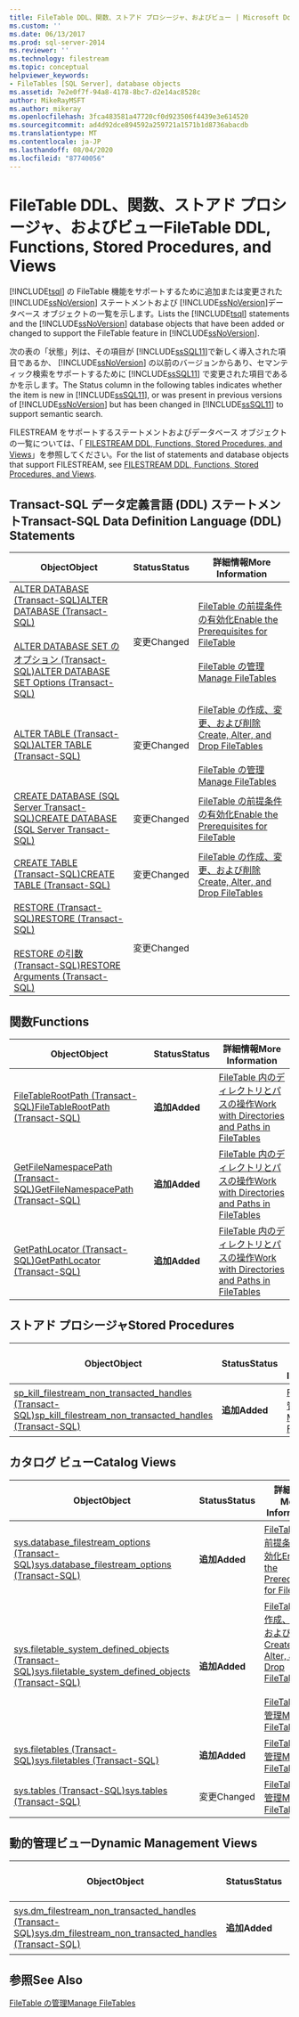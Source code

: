 ```yaml
---
title: FileTable DDL、関数、ストアド プロシージャ、およびビュー | Microsoft Docs
ms.custom: ''
ms.date: 06/13/2017
ms.prod: sql-server-2014
ms.reviewer: ''
ms.technology: filestream
ms.topic: conceptual
helpviewer_keywords:
- FileTables [SQL Server], database objects
ms.assetid: 7e2e0f7f-94a8-4178-8bc7-d2e14ac8528c
author: MikeRayMSFT
ms.author: mikeray
ms.openlocfilehash: 3fca483581a47720cf0d923506f4439e3e614520
ms.sourcegitcommit: ad4d92dce894592a259721a1571b1d8736abacdb
ms.translationtype: MT
ms.contentlocale: ja-JP
ms.lasthandoff: 08/04/2020
ms.locfileid: "87740056"
---
```

# <a name="filetable-ddl-functions-stored-procedures-and-views"></a><span data-ttu-id="4682c-102">FileTable DDL、関数、ストアド プロシージャ、およびビュー</span><span class="sxs-lookup"><span data-stu-id="4682c-102">FileTable DDL, Functions, Stored Procedures, and Views</span></span>
  <span data-ttu-id="4682c-103">[!INCLUDE[tsql](../../includes/tsql-md.md)] の FileTable 機能をサポートするために追加または変更された [!INCLUDE[ssNoVersion](../../includes/ssnoversion-md.md)] ステートメントおよび [!INCLUDE[ssNoVersion](../../includes/ssnoversion-md.md)]データベース オブジェクトの一覧を示します。</span><span class="sxs-lookup"><span data-stu-id="4682c-103">Lists the [!INCLUDE[tsql](../../includes/tsql-md.md)] statements and the [!INCLUDE[ssNoVersion](../../includes/ssnoversion-md.md)] database objects that have been added or changed to support the FileTable feature in [!INCLUDE[ssNoVersion](../../includes/ssnoversion-md.md)].</span></span>  
  
 <span data-ttu-id="4682c-104">次の表の「状態」列は、その項目が [!INCLUDE[ssSQL11](../../includes/sssql11-md.md)]で新しく導入された項目であるか、 [!INCLUDE[ssNoVersion](../../includes/ssnoversion-md.md)] の以前のバージョンからあり、セマンティック検索をサポートするために [!INCLUDE[ssSQL11](../../includes/sssql11-md.md)] で変更された項目であるかを示します。</span><span class="sxs-lookup"><span data-stu-id="4682c-104">The Status column in the following tables indicates whether the item is new in [!INCLUDE[ssSQL11](../../includes/sssql11-md.md)], or was present in previous versions of [!INCLUDE[ssNoVersion](../../includes/ssnoversion-md.md)] but has been changed in [!INCLUDE[ssSQL11](../../includes/sssql11-md.md)] to support semantic search.</span></span>  
  
 <span data-ttu-id="4682c-105">FILESTREAM をサポートするステートメントおよびデータベース オブジェクトの一覧については、「 [FILESTREAM DDL, Functions, Stored Procedures, and Views](../views/views.md)」を参照してください。</span><span class="sxs-lookup"><span data-stu-id="4682c-105">For the list of statements and database objects that support FILESTREAM, see [FILESTREAM DDL, Functions, Stored Procedures, and Views](../views/views.md).</span></span>  
  
##  <a name="transact-sql-data-definition-language-ddl-statements"></a><a name="ddl"></a> <span data-ttu-id="4682c-106">Transact-SQL データ定義言語 (DDL) ステートメント</span><span class="sxs-lookup"><span data-stu-id="4682c-106">Transact-SQL Data Definition Language (DDL) Statements</span></span>  
  
|<span data-ttu-id="4682c-107">Object</span><span class="sxs-lookup"><span data-stu-id="4682c-107">Object</span></span>|<span data-ttu-id="4682c-108">Status</span><span class="sxs-lookup"><span data-stu-id="4682c-108">Status</span></span>|<span data-ttu-id="4682c-109">詳細情報</span><span class="sxs-lookup"><span data-stu-id="4682c-109">More Information</span></span>|  
|------------|------------|----------------------|  
|[<span data-ttu-id="4682c-110">ALTER DATABASE &#40;Transact-SQL&#41;</span><span class="sxs-lookup"><span data-stu-id="4682c-110">ALTER DATABASE &#40;Transact-SQL&#41;</span></span>](/sql/t-sql/statements/alter-database-transact-sql)<br /><br /> [<span data-ttu-id="4682c-111">ALTER DATABASE SET のオプション &#40;Transact-SQL&#41;</span><span class="sxs-lookup"><span data-stu-id="4682c-111">ALTER DATABASE SET Options &#40;Transact-SQL&#41;</span></span>](/sql/t-sql/statements/alter-database-transact-sql-set-options)|<span data-ttu-id="4682c-112">変更</span><span class="sxs-lookup"><span data-stu-id="4682c-112">Changed</span></span>|[<span data-ttu-id="4682c-113">FileTable の前提条件の有効化</span><span class="sxs-lookup"><span data-stu-id="4682c-113">Enable the Prerequisites for FileTable</span></span>](enable-the-prerequisites-for-filetable.md)<br /><br /> [<span data-ttu-id="4682c-114">FileTable の管理</span><span class="sxs-lookup"><span data-stu-id="4682c-114">Manage FileTables</span></span>](manage-filetables.md)|  
|[<span data-ttu-id="4682c-115">ALTER TABLE &#40;Transact-SQL&#41;</span><span class="sxs-lookup"><span data-stu-id="4682c-115">ALTER TABLE &#40;Transact-SQL&#41;</span></span>](/sql/t-sql/statements/alter-table-transact-sql)|<span data-ttu-id="4682c-116">変更</span><span class="sxs-lookup"><span data-stu-id="4682c-116">Changed</span></span>|[<span data-ttu-id="4682c-117">FileTable の作成、変更、および削除</span><span class="sxs-lookup"><span data-stu-id="4682c-117">Create, Alter, and Drop FileTables</span></span>](create-alter-and-drop-filetables.md)<br /><br /> [<span data-ttu-id="4682c-118">FileTable の管理</span><span class="sxs-lookup"><span data-stu-id="4682c-118">Manage FileTables</span></span>](manage-filetables.md)|  
|[<span data-ttu-id="4682c-119">CREATE DATABASE &#40;SQL Server Transact-SQL&#41;</span><span class="sxs-lookup"><span data-stu-id="4682c-119">CREATE DATABASE &#40;SQL Server Transact-SQL&#41;</span></span>](/sql/t-sql/statements/create-database-sql-server-transact-sql)|<span data-ttu-id="4682c-120">変更</span><span class="sxs-lookup"><span data-stu-id="4682c-120">Changed</span></span>|[<span data-ttu-id="4682c-121">FileTable の前提条件の有効化</span><span class="sxs-lookup"><span data-stu-id="4682c-121">Enable the Prerequisites for FileTable</span></span>](enable-the-prerequisites-for-filetable.md)|  
|[<span data-ttu-id="4682c-122">CREATE TABLE &#40;Transact-SQL&#41;</span><span class="sxs-lookup"><span data-stu-id="4682c-122">CREATE TABLE &#40;Transact-SQL&#41;</span></span>](/sql/t-sql/statements/create-table-transact-sql)|<span data-ttu-id="4682c-123">変更</span><span class="sxs-lookup"><span data-stu-id="4682c-123">Changed</span></span>|[<span data-ttu-id="4682c-124">FileTable の作成、変更、および削除</span><span class="sxs-lookup"><span data-stu-id="4682c-124">Create, Alter, and Drop FileTables</span></span>](create-alter-and-drop-filetables.md)|  
|[<span data-ttu-id="4682c-125">RESTORE &#40;Transact-SQL&#41;</span><span class="sxs-lookup"><span data-stu-id="4682c-125">RESTORE &#40;Transact-SQL&#41;</span></span>](/sql/t-sql/statements/restore-statements-transact-sql)<br /><br /> [<span data-ttu-id="4682c-126">RESTORE の引数 &#40;Transact-SQL&#41;</span><span class="sxs-lookup"><span data-stu-id="4682c-126">RESTORE Arguments &#40;Transact-SQL&#41;</span></span>](/sql/t-sql/statements/restore-statements-arguments-transact-sql)|<span data-ttu-id="4682c-127">変更</span><span class="sxs-lookup"><span data-stu-id="4682c-127">Changed</span></span>||  
  
##  <a name="functions"></a><a name="func"></a> <span data-ttu-id="4682c-128">関数</span><span class="sxs-lookup"><span data-stu-id="4682c-128">Functions</span></span>  
  
|<span data-ttu-id="4682c-129">Object</span><span class="sxs-lookup"><span data-stu-id="4682c-129">Object</span></span>|<span data-ttu-id="4682c-130">Status</span><span class="sxs-lookup"><span data-stu-id="4682c-130">Status</span></span>|<span data-ttu-id="4682c-131">詳細情報</span><span class="sxs-lookup"><span data-stu-id="4682c-131">More Information</span></span>|  
|------------|------------|----------------------|  
|[<span data-ttu-id="4682c-132">FileTableRootPath &#40;Transact-SQL&#41;</span><span class="sxs-lookup"><span data-stu-id="4682c-132">FileTableRootPath &#40;Transact-SQL&#41;</span></span>](/sql/relational-databases/system-functions/filetablerootpath-transact-sql)|<span data-ttu-id="4682c-133">**追加**</span><span class="sxs-lookup"><span data-stu-id="4682c-133">**Added**</span></span>|[<span data-ttu-id="4682c-134">FileTable 内のディレクトリとパスの操作</span><span class="sxs-lookup"><span data-stu-id="4682c-134">Work with Directories and Paths in FileTables</span></span>](work-with-directories-and-paths-in-filetables.md)|  
|[<span data-ttu-id="4682c-135">GetFileNamespacePath &#40;Transact-SQL&#41;</span><span class="sxs-lookup"><span data-stu-id="4682c-135">GetFileNamespacePath &#40;Transact-SQL&#41;</span></span>](/sql/relational-databases/system-functions/getfilenamespacepath-transact-sql)|<span data-ttu-id="4682c-136">**追加**</span><span class="sxs-lookup"><span data-stu-id="4682c-136">**Added**</span></span>|[<span data-ttu-id="4682c-137">FileTable 内のディレクトリとパスの操作</span><span class="sxs-lookup"><span data-stu-id="4682c-137">Work with Directories and Paths in FileTables</span></span>](work-with-directories-and-paths-in-filetables.md)|  
|[<span data-ttu-id="4682c-138">GetPathLocator &#40;Transact-SQL&#41;</span><span class="sxs-lookup"><span data-stu-id="4682c-138">GetPathLocator &#40;Transact-SQL&#41;</span></span>](/sql/relational-databases/system-functions/getpathlocator-transact-sql)|<span data-ttu-id="4682c-139">**追加**</span><span class="sxs-lookup"><span data-stu-id="4682c-139">**Added**</span></span>|[<span data-ttu-id="4682c-140">FileTable 内のディレクトリとパスの操作</span><span class="sxs-lookup"><span data-stu-id="4682c-140">Work with Directories and Paths in FileTables</span></span>](work-with-directories-and-paths-in-filetables.md)|  
  
##  <a name="stored-procedures"></a><a name="sproc"></a> <span data-ttu-id="4682c-141">ストアド プロシージャ</span><span class="sxs-lookup"><span data-stu-id="4682c-141">Stored Procedures</span></span>  
  
|<span data-ttu-id="4682c-142">Object</span><span class="sxs-lookup"><span data-stu-id="4682c-142">Object</span></span>|<span data-ttu-id="4682c-143">Status</span><span class="sxs-lookup"><span data-stu-id="4682c-143">Status</span></span>|<span data-ttu-id="4682c-144">詳細情報</span><span class="sxs-lookup"><span data-stu-id="4682c-144">More Information</span></span>|  
|------------|------------|----------------------|  
|[<span data-ttu-id="4682c-145">sp_kill_filestream_non_transacted_handles &#40;Transact-SQL&#41;</span><span class="sxs-lookup"><span data-stu-id="4682c-145">sp_kill_filestream_non_transacted_handles &#40;Transact-SQL&#41;</span></span>](/sql/relational-databases/system-stored-procedures/filestream-and-filetable-sp-kill-filestream-non-transacted-handles)|<span data-ttu-id="4682c-146">**追加**</span><span class="sxs-lookup"><span data-stu-id="4682c-146">**Added**</span></span>|[<span data-ttu-id="4682c-147">FileTable の管理</span><span class="sxs-lookup"><span data-stu-id="4682c-147">Manage FileTables</span></span>](manage-filetables.md)|  
  
##  <a name="catalog-views"></a><a name="cv"></a> <span data-ttu-id="4682c-148">カタログ ビュー</span><span class="sxs-lookup"><span data-stu-id="4682c-148">Catalog Views</span></span>  
  
|<span data-ttu-id="4682c-149">Object</span><span class="sxs-lookup"><span data-stu-id="4682c-149">Object</span></span>|<span data-ttu-id="4682c-150">Status</span><span class="sxs-lookup"><span data-stu-id="4682c-150">Status</span></span>|<span data-ttu-id="4682c-151">詳細情報</span><span class="sxs-lookup"><span data-stu-id="4682c-151">More Information</span></span>|  
|------------|------------|----------------------|  
|[<span data-ttu-id="4682c-152">sys.database_filestream_options &#40;Transact-SQL&#41;</span><span class="sxs-lookup"><span data-stu-id="4682c-152">sys.database_filestream_options &#40;Transact-SQL&#41;</span></span>](/sql/relational-databases/system-catalog-views/sys-database-filestream-options-transact-sql)|<span data-ttu-id="4682c-153">**追加**</span><span class="sxs-lookup"><span data-stu-id="4682c-153">**Added**</span></span>|[<span data-ttu-id="4682c-154">FileTable の前提条件の有効化</span><span class="sxs-lookup"><span data-stu-id="4682c-154">Enable the Prerequisites for FileTable</span></span>](enable-the-prerequisites-for-filetable.md)|  
|[<span data-ttu-id="4682c-155">sys.filetable_system_defined_objects &#40;Transact-SQL&#41;</span><span class="sxs-lookup"><span data-stu-id="4682c-155">sys.filetable_system_defined_objects &#40;Transact-SQL&#41;</span></span>](/sql/relational-databases/system-catalog-views/sys-filetable-system-defined-objects-transact-sql)|<span data-ttu-id="4682c-156">**追加**</span><span class="sxs-lookup"><span data-stu-id="4682c-156">**Added**</span></span>|[<span data-ttu-id="4682c-157">FileTable の作成、変更、および削除</span><span class="sxs-lookup"><span data-stu-id="4682c-157">Create, Alter, and Drop FileTables</span></span>](create-alter-and-drop-filetables.md)<br /><br /> [<span data-ttu-id="4682c-158">FileTable の管理</span><span class="sxs-lookup"><span data-stu-id="4682c-158">Manage FileTables</span></span>](manage-filetables.md)|  
|[<span data-ttu-id="4682c-159">sys.filetables &#40;Transact-SQL&#41;</span><span class="sxs-lookup"><span data-stu-id="4682c-159">sys.filetables &#40;Transact-SQL&#41;</span></span>](/sql/relational-databases/system-catalog-views/sys-filetables-transact-sql)|<span data-ttu-id="4682c-160">**追加**</span><span class="sxs-lookup"><span data-stu-id="4682c-160">**Added**</span></span>|[<span data-ttu-id="4682c-161">FileTable の管理</span><span class="sxs-lookup"><span data-stu-id="4682c-161">Manage FileTables</span></span>](manage-filetables.md)|  
|[<span data-ttu-id="4682c-162">sys.tables &#40;Transact-SQL&#41;</span><span class="sxs-lookup"><span data-stu-id="4682c-162">sys.tables &#40;Transact-SQL&#41;</span></span>](/sql/relational-databases/system-catalog-views/sys-tables-transact-sql)|<span data-ttu-id="4682c-163">変更</span><span class="sxs-lookup"><span data-stu-id="4682c-163">Changed</span></span>|[<span data-ttu-id="4682c-164">FileTable の管理</span><span class="sxs-lookup"><span data-stu-id="4682c-164">Manage FileTables</span></span>](manage-filetables.md)|  
  
##  <a name="dynamic-management-views"></a><a name="dmv"></a> <span data-ttu-id="4682c-165">動的管理ビュー</span><span class="sxs-lookup"><span data-stu-id="4682c-165">Dynamic Management Views</span></span>  
  
|<span data-ttu-id="4682c-166">Object</span><span class="sxs-lookup"><span data-stu-id="4682c-166">Object</span></span>|<span data-ttu-id="4682c-167">Status</span><span class="sxs-lookup"><span data-stu-id="4682c-167">Status</span></span>|<span data-ttu-id="4682c-168">詳細情報</span><span class="sxs-lookup"><span data-stu-id="4682c-168">More Information</span></span>|  
|------------|------------|----------------------|  
|[<span data-ttu-id="4682c-169">sys.dm_filestream_non_transacted_handles &#40;Transact-SQL&#41;</span><span class="sxs-lookup"><span data-stu-id="4682c-169">sys.dm_filestream_non_transacted_handles &#40;Transact-SQL&#41;</span></span>](/sql/relational-databases/system-dynamic-management-views/sys-dm-filestream-non-transacted-handles-transact-sql)|<span data-ttu-id="4682c-170">**追加**</span><span class="sxs-lookup"><span data-stu-id="4682c-170">**Added**</span></span>|[<span data-ttu-id="4682c-171">FileTable の管理</span><span class="sxs-lookup"><span data-stu-id="4682c-171">Manage FileTables</span></span>](manage-filetables.md)|  
  
## <a name="see-also"></a><span data-ttu-id="4682c-172">参照</span><span class="sxs-lookup"><span data-stu-id="4682c-172">See Also</span></span>  
 [<span data-ttu-id="4682c-173">FileTable の管理</span><span class="sxs-lookup"><span data-stu-id="4682c-173">Manage FileTables</span></span>](manage-filetables.md)  
  
  
